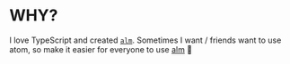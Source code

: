 # WHY?

I love TypeScript and created [`alm`][alm]. Sometimes I want / friends want to use atom, so make it easier for everyone to use [alm][alm] :rose: 


[alm]: http://alm.tools/
